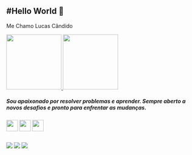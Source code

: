 <h2> #Hello World 👋 </h2>
<p>Me Chamo Lucas Cândido</p>

 
<a href="https://github.com/LucasBehrooz">
    <img height="145em" src="https://github-readme-stats.vercel.app/api?username=LucasBehrooz&show_icons=true&theme=dark&include_all_commits=true&count_private=true"/>
    <img height="145em" src="https://github-readme-stats.vercel.app/api/top-langs/?username=LucasBehrooz&layout=compact&langs_count=7&theme=dark"/>
</div>
</a>

<h5>Sou apaixonado por resolver problemas e aprender. Sempre aberto a novos desafios e pronto para enfrentar as mudanças.</h5>

 
<div>
    <img align="center" height="30" src="https://user-images.githubusercontent.com/18297282/127724823-a1c3ea09-572b-4749-893c-850113a79213.png">
    <img align="center" height="30" src="https://user-images.githubusercontent.com/18297282/127724811-e33bc7a7-f2f1-40ec-b55f-2f8d50876f6c.png">
    <img align="center" height="30" src="https://user-images.githubusercontent.com/18297282/127724837-95b68ed5-1f70-4a72-85f9-d61f93b2252d.png">
</div>
<!--Site Usado para obter os icons https://devicon.dev -->

##

<div>
    <a href="https://www.linkedin.com/in/lucasbehrooz/" target="_blank"><img src="https://img.shields.io/badge/LinkedIn-0077B5?style=for-the-badge&logo=linkedin&logoColor=white" target="_blank"></a> 
    <a href="https://www.instagram.com/lucasbehrooz/" target="_blank"><img src="https://img.shields.io/badge/Instagram-E4405F?style=for-the-badge&logo=instagram&logoColor=white" target="_blank"></a>
    <a href = "mailto:lucascandidoempresarial@gmail.com"><img src="https://img.shields.io/badge/Gmail-D14836?style=for-the-badge&logo=gmail&logoColor=white" target="_blank"></a>
</div>
<!-- Site usado para obter os badge https://dev.to -->
